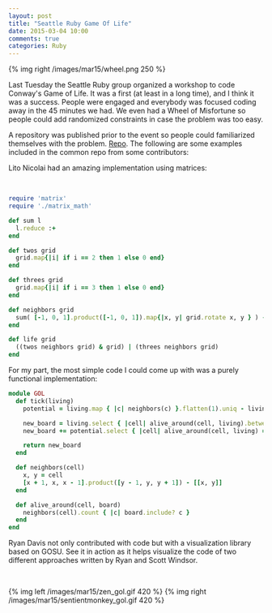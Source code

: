 ```yaml
---
layout: post
title: "Seattle Ruby Game Of Life"
date: 2015-03-04 10:00
comments: true
categories: Ruby
---
```


{% img right /images/mar15/wheel.png 250 %}

Last Tuesday the Seattle Ruby group organized a workshop to code Conway's Game of Life. It was a first (at least in a long time), and I think it was a success. People were engaged and everybody was focused coding away in the 45 minutes we had. We even had a Wheel of Misfortune so people could add randomized constraints in case the problem was too easy.

A repository was published prior to the event so people could familiarized themselves with the problem. [Repo](https://github.com/SeaRbSg/workshops). The following are some examples included in the common repo from some contributors:

Lito Nicolai had an amazing implementation using matrices:

<!--more-->

<br/>

```ruby
require 'matrix'
require './matrix_math'

def sum l
  l.reduce :+
end

def twos grid
  grid.map{|i| if i == 2 then 1 else 0 end}
end

def threes grid
  grid.map{|i| if i == 3 then 1 else 0 end}
end

def neighbors grid
  sum( [-1, 0, 1].product([-1, 0, 1]).map{|x, y| grid.rotate x, y } ) - grid
end

def life grid
  ((twos neighbors grid) & grid) | (threes neighbors grid)
end
```


For my part, the most simple code I could come up with was a purely functional implementation:

```ruby
module GOL
  def tick(living)
    potential = living.map { |c| neighbors(c) }.flatten(1).uniq - living

    new_board = living.select { |cell| alive_around(cell, living).between?(2, 3) }
    new_board += potential.select { |cell| alive_around(cell, living) == 3 }

    return new_board
  end

  def neighbors(cell)
    x, y = cell
    [x + 1, x, x - 1].product([y - 1, y, y + 1]) - [[x, y]]
  end

  def alive_around(cell, board)
    neighbors(cell).count { |c| board.include? c }
  end
end
```

Ryan Davis not only contributed with code but with a visualization library based on GOSU. See it in action as it helps visualize the code of two different approaches written by Ryan and Scott Windsor.

<br/>

{% img left /images/mar15/zen_gol.gif 420 %}
{% img right /images/mar15/sentientmonkey_gol.gif 420 %}

